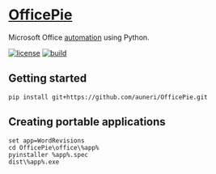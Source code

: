 # [OfficePie](https://www.urbandictionary.com/define.php?term=Office%20Pie)

Microsoft Office [automation](https://msdn.microsoft.com/en-us/VBA/office-shared-vba/articles/getting-started-with-vba-in-office) using Python.

[![license](https://img.shields.io/github/license/auneri/OfficePie.svg)](https://github.com/auneri/OfficePie/blob/main/LICENSE.md)
[![build](https://img.shields.io/github/workflow/status/auneri/OfficePie/CI)](https://github.com/auneri/OfficePie/actions)

## Getting started

```batch
pip install git+https://github.com/auneri/OfficePie.git
```

## Creating portable applications

```batch
set app=WordRevisions
cd OfficePie\office\%app%
pyinstaller %app%.spec
dist\%app%.exe
```
